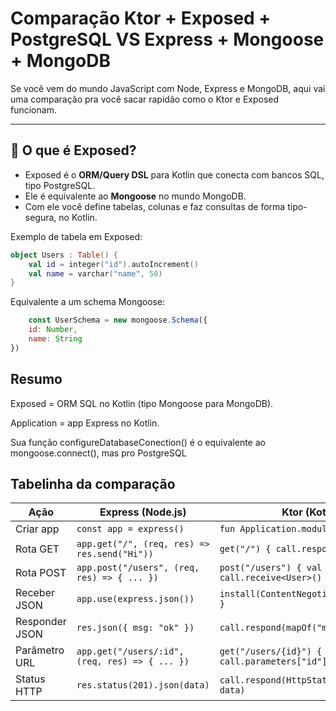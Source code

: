 # Comparação Ktor + Exposed + PostgreSQL VS Express + Mongoose + MongoDB

Se você vem do mundo JavaScript com Node, Express e MongoDB, aqui vai uma comparação pra você sacar rapidão como o Ktor e Exposed funcionam.

---

## 🚀 O que é Exposed?

- Exposed é o **ORM/Query DSL** para Kotlin que conecta com bancos SQL, tipo PostgreSQL.
- Ele é equivalente ao **Mongoose** no mundo MongoDB.
- Com ele você define tabelas, colunas e faz consultas de forma tipo- segura, no Kotlin.

Exemplo de tabela em Exposed:

```kotlin
object Users : Table() {
    val id = integer("id").autoIncrement()
    val name = varchar("name", 50)
}
```

Equivalente a um schema Mongoose:
```js
    const UserSchema = new mongoose.Schema({
    id: Number,
    name: String
})
```

## Resumo
Exposed = ORM SQL no Kotlin (tipo Mongoose para MongoDB).

Application = app Express no Kotlin.

Sua função configureDatabaseConection() é o equivalente ao mongoose.connect(), mas pro PostgreSQL

## Tabelinha da comparação

| Ação           | Express (Node.js)                                | Ktor (Kotlin)                                    |
|----------------|-------------------------------------------------|-------------------------------------------------|
| Criar app      | `const app = express()`                          | `fun Application.module() { ... }`               |
| Rota GET       | `app.get("/", (req, res) => res.send("Hi"))`    | `get("/") { call.respondText("Hi") }`            |
| Rota POST      | `app.post("/users", (req, res) => { ... })`     | `post("/users") { val user = call.receive<User>() ... }` |
| Receber JSON   | `app.use(express.json())`                        | `install(ContentNegotiation) { json() }`          |
| Responder JSON | `res.json({ msg: "ok" })`                        | `call.respond(mapOf("msg" to "ok"))`               |
| Parâmetro URL  | `app.get("/users/:id", (req, res) => { ... })`  | `get("/users/{id}") { val id = call.parameters["id"] }` |
| Status HTTP    | `res.status(201).json(data)`                     | `call.respond(HttpStatusCode.Created, data)`      |
